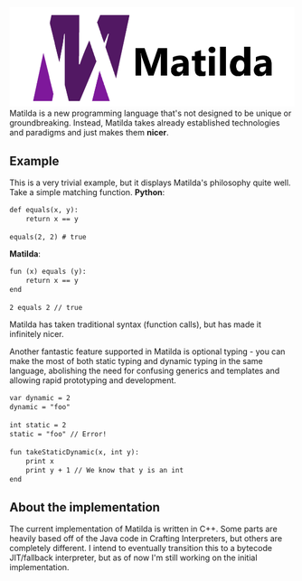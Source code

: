 <img src="./docs/img/matilda-logo.png" alt="Matilda logo"></img>
Matilda is a new programming language that's not designed to be unique or groundbreaking. Instead, Matilda takes already 
established technologies and paradigms and just makes them **nicer**.

## Example
This is a very trivial example, but it displays Matilda's philosophy quite well. Take a simple matching function.
**Python**:
```
def equals(x, y):
    return x == y

equals(2, 2) # true
```

**Matilda**:
```
fun (x) equals (y):
    return x == y
end

2 equals 2 // true
```

Matilda has taken traditional syntax (function calls), but has made it infinitely nicer.

Another fantastic feature supported in Matilda is optional typing - you can make the most of both static typing and dynamic 
typing in the same language, abolishing the need for confusing generics and templates and allowing rapid prototyping and 
development.
```
var dynamic = 2
dynamic = "foo"

int static = 2
static = "foo" // Error!

fun takeStaticDynamic(x, int y):
    print x
    print y + 1 // We know that y is an int
end
```

## About the implementation
The current implementation of Matilda is written in C++. Some parts are heavily based off of the Java code in Crafting 
Interpreters, but others are completely different. I intend to eventually transition this to a bytecode JIT/fallback interpreter, 
but as of now I'm still working on the initial implementation.
